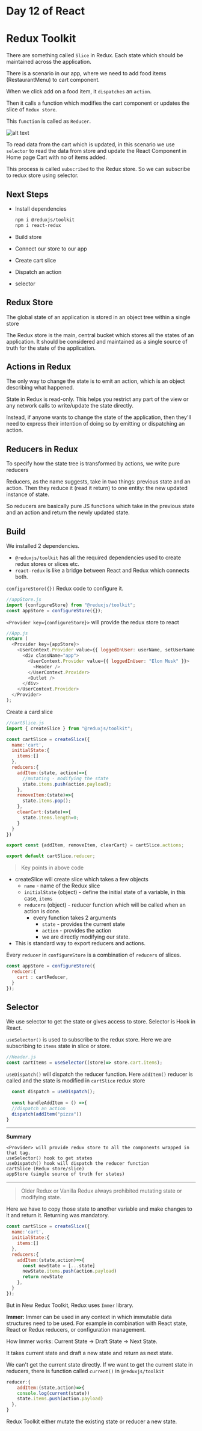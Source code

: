 # Day 12 of React

# Redux Toolkit

There are something called `Slice` in Redux. Each state which should be maintained across the application.

There is a scenario in our app, where we need to add food items (RestaurantMenu) to cart component. 

When we click add on a food item, it `dispatches` an `action`. 

Then it calls a function which modifies the cart component or updates the slice of `Redux store`.

This `function` is called as `Reducer`.

![alt text](image-1.png)

To read data from the cart which is updated, in this scenario we use `selector` to read the data from store and update the React Component in Home page Cart with no of items added.

This process is called `subscribed` to the Redux store. So we can subscribe to redux store using selector.

## Next Steps 
- Install dependencies

  ```sh
  npm i @reduxjs/toolkit
  npm i react-redux
  ````

- Build store
- Connect our store to our app
- Create cart slice
- Dispatch an action
- selector

## Redux Store
The global state of an application is stored in an object tree within a single store

The Redux store is the main, central bucket which stores all the states of an application. It should be considered and maintained as a single source of truth for the state of the application.

## Actions in Redux
The only way to change the state is to emit an action, which is an object describing what happened.

State in Redux is read-only. This helps you restrict any part of the view or any network calls to write/update the state directly.

Instead, if anyone wants to change the state of the application, then they'll need to express their intention of doing so by emitting or dispatching an action.

## Reducers in Redux
To specify how the state tree is transformed by actions, we write pure reducers

Reducers, as the name suggests, take in two things: previous state and an action. Then they reduce it (read it return) to one entity: the new updated instance of state.

So reducers are basically pure JS functions which take in the previous state and an action and return the newly updated state.


## Build

We installed 2 dependencies. 
- `@reduxjs/toolkit` has all the required dependencies used to create redux stores or slices etc.
- `react-redux` is like a bridge between React and Redux which connects both.

`configureStore({})` Redux code to configure it. 
```js
//appStore.js
import {configureStore} from "@reduxjs/toolkit";
const appStore = configureStore({});
```

`<Provider key={configureStore}>` will provide the redux store to react 
```js
//App.js
return (
  <Provider key={appStore}>
    <UserContext.Provider value={{ loggedInUser: userName, setUserName }}>
      <div className="app">
        <UserContext.Provider value={{ loggedInUser: "Elon Musk" }}>
          <Header />
        </UserContext.Provider>
        <Outlet />
      </div>
    </UserContext.Provider>
  </Provider>
);
```

Create a card slice

```js
//cartSlice.js
import { createSlice } from "@reduxjs/toolkit";

const cartSlice = createSlice({
  name:'cart',
  initialState:{
    items:[]
  },
  reducers:{
    addItem:(state, action)=>{
      //mutating - modifying the state
      state.items.push(action.payload);
    },
    removeItem:(state)=>{
      state.items.pop();
    },
    clearCart:(state)=>{
      state.items.length=0;
    }
  }
})

export const {addItem, removeItem, clearCart} = cartSlice.actions;

export default cartSlice.reducer;
```

>Key points in above code
- createSlice will create slice which takes a few objects
  - `name` - name of the Redux slice
  - `initialState` (object) - define the initial state of a variable, in this case, `items`
  - `reducers` (object) - reducer function which will be called when an action is done.
    - every function takes 2 arguments 
      - `state` - provides the current state
      - `action` - provides the action
      - we are directly modifying our state.
- This is standard way to export reducers and actions.

Every `reducer` in `configureStore` is a combination of `reducers` of slices.

```js
const appStore = configureStore({
  reducer:{
    cart : cartReducer,
  }
});
```
## Selector

We use selector to get the state or gives access to store. Selector is Hook in React.

`useSelector()` is used to subscribe to the redux store. Here we are subscribing to `items` state in slice or store.
```js
//Header.js
const cartItems = useSelector((store)=> store.cart.items);
```

`useDispatch()` will dispatch the reducer function. Here `addItem()` reducer is called and the state is modified in `cartSlice` redux store

```js
  const dispatch = useDispatch();
  
  const handleAddItem = () =>{
  //dispatch an action
  dispatch(addItem("pizza"))
}
```

---

**Summary**
```
<Provider> will provide redux store to all the components wrapped in that tag.
useSelector() hook to get states
useDispatch() hook will dispatch the reducer function
cartSlice (Redux store/slice)
appStore (single source of truth for states)
```

---

>Older Redux or Vanilla Redux always prohibited mutating state or modifying state.

Here we have to copy those state to another variable and make changes to it and return it. Returning was mandatory.

```js
const cartSlice = createSlice({
  name:'cart',
  initialState:{
    items:[]
  },
  reducers:{
    addItem:(state,action)=>{
      const newState = [...state]
      newState.items.push(action.payload)
      return newState
    },
  }
});
```

But in New Redux Toolkit, Redux uses `Immer` library.

**Immer:** Immer can be used in any context in which immutable data structures need to be used. For example in combination with React state, React or Redux reducers, or configuration management.

How Immer works: Current State -> Draft State -> Next State.

It takes current state and draft a new state and return as next state.

We can't get the current state directly. If we want to get the current state in reducers, there is function called `current()` in `@reduxjs/toolkit`

```js
reducer:{
    addItem:(state,action)=>{
    console.log(current(state))
    state.items.push(action.payload)
  },
}
```

Redux Toolkit either mutate the existing state or reducer a new state.

